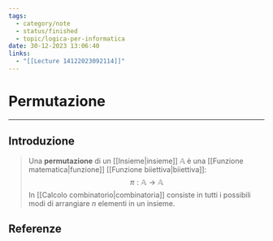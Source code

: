 ```yaml
---
tags:
  - category/note
  - status/finished
  - topic/logica-per-informatica
date: 30-12-2023 13:06:40
links:
  - "[[Lecture 14122023092114]]"
---
```

# Permutazione
---
## Introduzione
> Una **permutazione** di un [[Insieme|insieme]] $\mathbb{A}$ è una [[Funzione matematica|funzione]] [[Funzione biiettiva|biiettiva]]:
> $$\pi: \mathbb{A} \to \mathbb{A}$$
> In [[Calcolo combinatorio|combinatoria]] consiste in tutti i possibili modi di arrangiare $n$ elementi in un insieme.

## Referenze